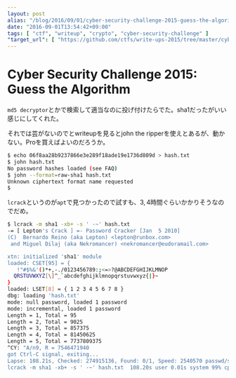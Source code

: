 ```yaml
---
layout: post
alias: "/blog/2016/09/01/cyber-security-challenge-2015-guess-the-algorithm/"
date: "2016-09-01T13:54:42+09:00"
tags: [ "ctf", "writeup", "crypto", "cyber-security-challenge" ]
"target_url": [ "https://github.com/ctfs/write-ups-2015/tree/master/cyber-security-challenge-2015/cryptography/guess-the-algorithm" ]
---
```


# Cyber Security Challenge 2015: Guess the Algorithm

`md5 decryptor`とかで検索して適当なのに投げ付けたらでた。sha1だったがいい感じにしてくれた。


それでは芸がないのでとwriteupを見るとjohn the ripperを使えとあるが、動かない。Proを買えばよいのだろうか。

``` sh
$ echo 06f8aa28b9237866e3e289f18ade19e1736d809d > hash.txt
$ john hash.txt
No password hashes loaded (see FAQ)
$ john --format=raw-sha1 hash.txt
Unknown ciphertext format name requested
$ 
```

`lcrack`というのが`apt`で見つかったので試すも、$3,4$時間ぐらいかかりそうなのでだめ。

``` sh
$ lcrack -m sha1 -xb+ -s ' -~' hash.txt
-= [ Lepton's Crack ] =- Password Cracker [Jan  5 2010]
(C)  Bernardo Reino (aka Lepton) <lepton@runbox.com>
 and Miguel Dilaj (aka Nekromancer) <nekromancer@eudoramail.com>

xtn: initialized 'sha1' module
loaded: CSET[95] = {
   !"#$%&'()*+,-./0123456789:;<=>?@ABCDEFGHIJKLMNOP
  QRSTUVWXYZ[\]^_`abcdefghijklmnopqrstuvwxyz{|}~
}
loaded: LSET[8] = { 1 2 3 4 5 6 7 8 }
dbg: loading 'hash.txt'
mode: null password, loaded 1 password
mode: incremental, loaded 1 password
Length = 1, Total = 95
Length = 2, Total = 9025
Length = 3, Total = 857375
Length = 4, Total = 81450625
Length = 5, Total = 7737809375
^CY: "A/n9, R = 7546471940
got Ctrl-C signal, exiting...
Lapse: 108.21s, Checked: 274915136, Found: 0/1, Speed: 2540570 passwd/s
lcrack -m sha1 -xb+ -s ' -~' hash.txt  108.20s user 0.01s system 99% cpu 1:48.21 total
```
